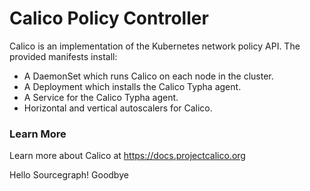 # Calico Policy Controller

Calico is an implementation of the Kubernetes network policy API.  The provided manifests install:

- A DaemonSet which runs Calico on each node in the cluster.
- A Deployment which installs the Calico Typha agent.
- A Service for the Calico Typha agent.
- Horizontal and vertical autoscalers for Calico.

### Learn More

Learn more about Calico at https://docs.projectcalico.org

Hello Sourcegraph!
Goodbye
